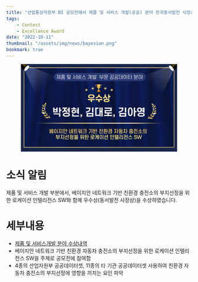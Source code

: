 ```yaml
---
title: "산업통상자원부 BI 공모전에서 제품 및 서비스 개발(공공) 분야 한국동서발전 사장상 수상"
tags:
    - Contest
    - Excellence Award
date: "2022-10-11"
thumbnail: "/assets/img/news/bayesian.png"
bookmark: true
---
```

<!-- style="width:378px; height:293px;" -->

<figure> 
    <img src="/assets/img/news/bayesian.png" alt="mtie" >
    <figcaption align='center'></figcaption>
</figure>


# 소식 알림
제품 및 서비스 개발 부분에서, 베이지안 네트워크 기반 친환경 충전소의 부지선정을 위한 로케이션 인텔리전스 SW와 함께 우수상(동서발전 사장상)을 수상하였습니다.

# 세부내용
- [제품 및 서비스개발 분야 수상내역](https://datacontest.kr/board/view/97533073/3693)
- 베이지안 네트워크 기반 친환경 자동차 충전소의 부지선정을 위한 로케이션 인텔리전스 SW을 주제로 공모전에 참여함
- 4종의 산업자원부 공공데이터셋, 11종의 타 기관 공공데이터셋 사용하여 친환경 자동차 충전소의 부지선정에 영향을 끼치는 요인 파악
